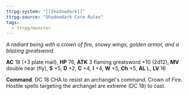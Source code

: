 ```yaml
---
ttrpg-system: "[[Shadowdark]]"
ttrpg-source: "Shadowdark Core Rules"
tags:
  - ttrpg/monster
---
```


_A radiant being with a crown of fire, snowy wings, golden armor, and a blazing greatsword._

**AC** 18 (+3 plate mail), **HP** 76, **ATK** 3 flaming greatsword +10 (2d12), **MV** double near (fly), **S** +5, **D** +2, **C** +4, **I** +4, **W** +5, **Ch** +5, **AL** L, **LV** 16

**Command**. DC 18 CHA to resist an archangel's command. Crown of Fire. Hostile spells targeting the archangel are extreme (DC 18) to cast.

